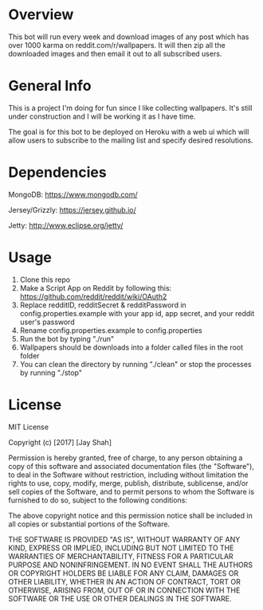 # Overview

This bot will run every week and download images of any post which has over 1000 karma on reddit.com/r/wallpapers. It will then zip all the downloaded images and then email it out to all subscribed users.

# General Info

This is a project I'm doing for fun since I like collecting wallpapers. It's still under construction and I will be working it as I have time.

The goal is for this bot to be deployed on Heroku with a web ui which will allow users to subscribe to the mailing list and specify desired resolutions.

# Dependencies

MongoDB: https://www.mongodb.com/

Jersey/Grizzly: https://jersey.github.io/

Jetty: http://www.eclipse.org/jetty/


# Usage

1) Clone this repo
2) Make a Script App on Reddit by following this: https://github.com/reddit/reddit/wiki/OAuth2
3) Replace redditID, redditSecret & redditPassword in config.properties.example with your app id, app secret, and your reddit user's password
4) Rename config.properties.example to config.properties
5) Run the bot by typing "./run"
6) Wallpapers should be downloads into a folder called files in the root folder
7) You can clean the directory by running "./clean" or stop the processes by running "./stop"

# License

MIT License

Copyright (c) [2017] [Jay Shah]

Permission is hereby granted, free of charge, to any person obtaining a copy
of this software and associated documentation files (the "Software"), to deal
in the Software without restriction, including without limitation the rights
to use, copy, modify, merge, publish, distribute, sublicense, and/or sell
copies of the Software, and to permit persons to whom the Software is
furnished to do so, subject to the following conditions:

The above copyright notice and this permission notice shall be included in all
copies or substantial portions of the Software.

THE SOFTWARE IS PROVIDED "AS IS", WITHOUT WARRANTY OF ANY KIND, EXPRESS OR
IMPLIED, INCLUDING BUT NOT LIMITED TO THE WARRANTIES OF MERCHANTABILITY,
FITNESS FOR A PARTICULAR PURPOSE AND NONINFRINGEMENT. IN NO EVENT SHALL THE
AUTHORS OR COPYRIGHT HOLDERS BE LIABLE FOR ANY CLAIM, DAMAGES OR OTHER
LIABILITY, WHETHER IN AN ACTION OF CONTRACT, TORT OR OTHERWISE, ARISING FROM,
OUT OF OR IN CONNECTION WITH THE SOFTWARE OR THE USE OR OTHER DEALINGS IN THE
SOFTWARE.
